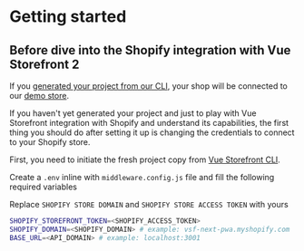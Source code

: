# Getting started

## Before dive into the Shopify integration with Vue Storefront 2


If you [generated your project from our CLI](https://docs.vuestorefront.io/v2/general/installation.html), your shop will be connected to our [demo store](https://shopify-pwa.aureatelabs.com/).


If you haven't yet generated your project and just to play with Vue Storefront integration with Shopify and understand its capabilities, the first thing you should do after setting it up is changing the credentials to connect to your Shopify store.


First, you need to initiate the fresh project copy from [Vue Storefront CLI](https://docs.vuestorefront.io/v2/general/installation.html).

Create a `.env` inline with `middleware.config.js` file and fill the following required variables

Replace ```SHOPIFY STORE DOMAIN``` and ```SHOPIFY STORE ACCESS TOKEN``` with yours

```bash
SHOPIFY_STOREFRONT_TOKEN=<SHOPIFY_ACCESS_TOKEN>
SHOPIFY_DOMAIN=<SHOPIFY_DOMAIN> # example: vsf-next-pwa.myshopify.com
BASE_URL=<API_DOMAIN> # example: localhost:3001
```
